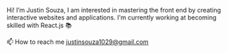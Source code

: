 Hi! I’m Justin Souza,
I am interested in mastering the front end by creating 
interactive websites and applications. I'm currently working
at becoming skilled with React.js 📚

📫 How to reach me
justinsouza1029@gmail.com 

